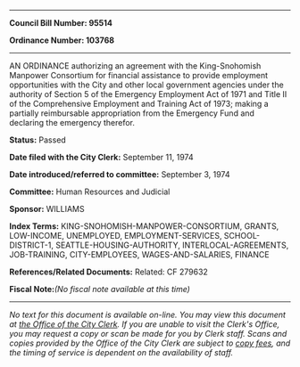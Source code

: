 

********

**Council Bill Number: 95514**
   
**Ordinance Number: 103768**
********

 AN ORDINANCE authorizing an agreement with the King-Snohomish Manpower Consortium for financial assistance to provide employment opportunities with the City and other local government agencies under the authority of Section 5 of the Emergency Employment Act of 1971 and Title II of the Comprehensive Employment and Training Act of 1973; making a partially reimbursable appropriation from the Emergency Fund and declaring the emergency therefor.

**Status:** Passed
   
**Date filed with the City Clerk:** September 11, 1974
   
   
**Date introduced/referred to committee:** September 3, 1974
   
**Committee:** Human Resources and Judicial
   
**Sponsor:** WILLIAMS
   
   
**Index Terms:** KING-SNOHOMISH-MANPOWER-CONSORTIUM, GRANTS, LOW-INCOME, UNEMPLOYED, EMPLOYMENT-SERVICES, SCHOOL-DISTRICT-1, SEATTLE-HOUSING-AUTHORITY, INTERLOCAL-AGREEMENTS, JOB-TRAINING, CITY-EMPLOYEES, WAGES-AND-SALARIES, FINANCE

**References/Related Documents:** Related: CF 279632

**Fiscal Note:**_(No fiscal note available at this time)_
********

_No text for this document is available on-line. You may view this document at [the Office of the City Clerk](http://www.seattle.gov/leg/clerk/contactUs.htm). If you are unable to visit the Clerk's Office, you may request a copy or scan be made for you by Clerk staff. Scans and copies provided by the Office of the City Clerk are subject to [copy fees](http://clerk.seattle.gov/~public/clerkfees.htm), and the timing of service is dependent on the availability of staff._

